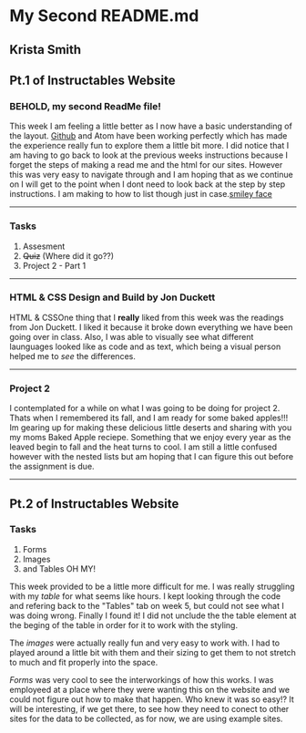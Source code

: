 # My Second README.md
## Krista Smith
## Pt.1 of Instructables Website

### BEHOLD, my second ReadMe file!
This week I am feeling a little better as I now have a basic understanding of the layout. [Github](https://github.com/) and Atom have been working perfectly which has made the experience really fun to explore them a little bit more. I did notice that I am having to go back to look at the previous weeks instructions because I forget the steps of making a read me and the html for our sites. However this was very easy to navigate through and I am hoping that as we continue on I will get to the point when I dont need to look back at the step by step instructions. I am making to how to list though just in case.[smiley face](./images/Smiley.png)

---
### Tasks
1. Assesment
2. ~~Quiz~~ (Where did it go??)
3. Project 2 - Part 1

---
### HTML & CSS Design and Build by Jon Duckett 
HTML & CSSOne thing that I **really** liked from this week was the readings from Jon Duckett. I liked it because it broke down everything we have been going over in class. Also, I was able to visually see what different launguages looked like as code and as text, which being a visual person helped me to *see* the differences.

---
### Project 2
I contemplated for a while on what I was going to be doing for project 2. Thats when I remembered its fall, and I am
ready for some baked apples!!! Im gearing up for making these delicious little deserts and sharing with you my moms
Baked Apple reciepe. Something that we enjoy every year as the leaved begin to fall and the heat turns to cool. I am still a little confused however with the nested lists but am hoping that I can figure this out before the assignment is due.

---
## Pt.2 of Instructables Website
### Tasks
1. Forms
2. Images
3. and Tables
OH MY!

This week provided to be a little more difficult for me. I was really struggling with my *table* for what seems like hours. I kept looking through the code and refering back to the "Tables" tab on week 5, but could not see what I was doing wrong. Finally I found it! I did not unclude the the table element at the beging of the table in order for it to work with the styling.

The *images* were actually really fun and very easy to work with. I had to played around a little bit with them and their sizing to get them to not stretch to much and fit properly into the space.

*Forms* was very cool to see the interworkings of how this works. I was employeed at a place where they were wanting this on the website and we could not figure out how to make that happen. Who knew it was so easy!? It will be interesting, if we get there, to see how they need to conect to other sites for the data to be collected, as for now, we are using example sites.
